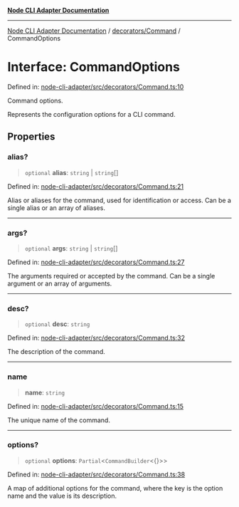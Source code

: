 [**Node CLI Adapter Documentation**](../../../README.md)

***

[Node CLI Adapter Documentation](../../../README.md) / [decorators/Command](../README.md) / CommandOptions

# Interface: CommandOptions

Defined in: [node-cli-adapter/src/decorators/Command.ts:10](https://github.com/stonemjs/node-cli-adapter/blob/8ef828e16ecc094567e6273802f11f5e24d2745e/src/decorators/Command.ts#L10)

Command options.

Represents the configuration options for a CLI command.

## Properties

### alias?

> `optional` **alias**: `string` \| `string`[]

Defined in: [node-cli-adapter/src/decorators/Command.ts:21](https://github.com/stonemjs/node-cli-adapter/blob/8ef828e16ecc094567e6273802f11f5e24d2745e/src/decorators/Command.ts#L21)

Alias or aliases for the command, used for identification or access.
Can be a single alias or an array of aliases.

***

### args?

> `optional` **args**: `string` \| `string`[]

Defined in: [node-cli-adapter/src/decorators/Command.ts:27](https://github.com/stonemjs/node-cli-adapter/blob/8ef828e16ecc094567e6273802f11f5e24d2745e/src/decorators/Command.ts#L27)

The arguments required or accepted by the command.
Can be a single argument or an array of arguments.

***

### desc?

> `optional` **desc**: `string`

Defined in: [node-cli-adapter/src/decorators/Command.ts:32](https://github.com/stonemjs/node-cli-adapter/blob/8ef828e16ecc094567e6273802f11f5e24d2745e/src/decorators/Command.ts#L32)

The description of the command.

***

### name

> **name**: `string`

Defined in: [node-cli-adapter/src/decorators/Command.ts:15](https://github.com/stonemjs/node-cli-adapter/blob/8ef828e16ecc094567e6273802f11f5e24d2745e/src/decorators/Command.ts#L15)

The unique name of the command.

***

### options?

> `optional` **options**: `Partial`\<`CommandBuilder`\<\{\}\>\>

Defined in: [node-cli-adapter/src/decorators/Command.ts:38](https://github.com/stonemjs/node-cli-adapter/blob/8ef828e16ecc094567e6273802f11f5e24d2745e/src/decorators/Command.ts#L38)

A map of additional options for the command, where the key is the option name
and the value is its description.
